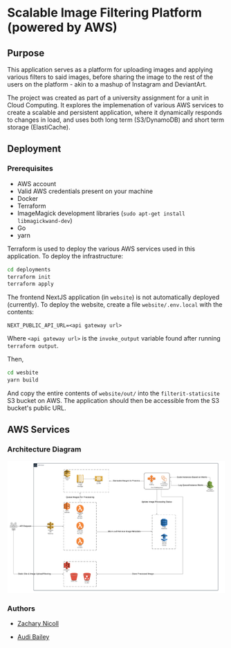 # Scalable Image Filtering Platform (powered by AWS)

## Purpose
This application serves as a platform for uploading images and applying various filters to said images, before sharing the image to the rest of the users on the platform - akin to a mashup of Instagram and DeviantArt.

The project was created as part of a university assignment for a unit in Cloud Computing. It explores the implemenation of various AWS services to create a scalable and persistent application, where it dynamically responds to changes in load, and uses both long term (S3/DynamoDB) and short term storage (ElastiCache).

## Deployment

### Prerequisites
- AWS account
- Valid AWS credentials present on your machine
- Docker
- Terraform
- ImageMagick development libraries (`sudo apt-get install libmagickwand-dev`)
- Go
- yarn

Terraform is used to deploy the various AWS services used in this application. To deploy the infrastructure:

```sh
cd deployments
terraform init
terraform apply
```
The frontend NextJS application (in `website`) is not automatically deployed (currently). To deploy the website, create a file `website/.env.local` with the contents:

```
NEXT_PUBLIC_API_URL=<api gateway url>
```
Where `<api gateway url>` is the `invoke_output` variable found after running `terraform output`.

Then,

```sh
cd wesbite
yarn build
```

And copy the entire contents of `website/out/` into the `filterit-staticsite` S3 bucket on AWS. The application should then be accessible from the S3 bucket's public URL.

## AWS Services

### Architecture Diagram

![Architecture Diagram](./assets/architecture_diagram.png)

### Authors

- [Zachary Nicoll](https://github.com/zachnicoll)

- [Audi Bailey](https://github.com/audibailey)
